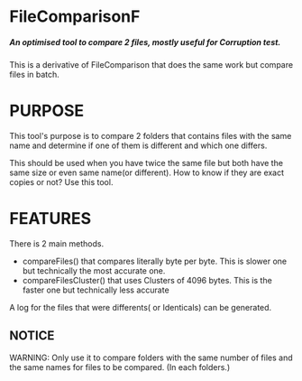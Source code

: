 # FileComparisonF
##### An optimised tool to compare 2 files, mostly useful for Corruption test.

This is a derivative of FileComparison that does the same work but compare files in batch.

# PURPOSE

This tool's purpose is to compare 2 folders that contains files with the same name and determine if one of them is different and which one differs.

This should be used when you have twice the same file but both have the same size or even same name(or different). 
How to know if they are exact copies or not? Use this tool.

# FEATURES
There is 2 main methods.
- compareFiles() that compares literally byte per byte. This is slower one but technically the most accurate one.
- compareFilesCluster() that uses Clusters of 4096 bytes. This is the faster one but technically less accurate

A log for the files that were differents( or Identicals) can be generated.

## NOTICE

WARNING: Only use it to compare folders with the same number of files and the same names for files to be compared. (In each folders.)
